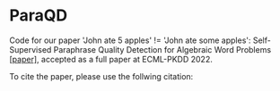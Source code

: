 # ParaQD

Code for our paper 'John ate 5 apples' != 'John ate some apples': Self-Supervised Paraphrase Quality Detection for Algebraic Word Problems [[paper]](https://arxiv.org/abs/2206.08263), accepted as a full paper at ECML-PKDD 2022. 

To cite the paper, please use the follwing citation:

```

```
